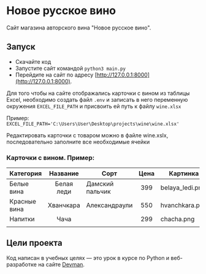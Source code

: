 # Новое русское вино

Сайт магазина авторского вина "Новое русское вино".

## Запуск

- Скачайте код
- Запустите сайт командой `python3 main.py`
- Перейдите на сайт по адресу [http://127.0.0.1:8000](http://127.0.0.1:8000).

Для того чтобы на сайте отображались карточки с вином из таблицы Excel, необходимо создать файл `.env` и записать в него переменную окружения
`EXCEL_FILE_PATH` и присвоить ей  путь к файлу `wine.xlsx`

Пример: `EXCEL_FILE_PATH='C:\Users\User\Desktop\projects\wine\wine.xlsx'`


Редактировать карточки с товаром можно в файле wine.xslx, последовательно заполните все необходимые ячейки

### Карточки с вином. Пример:

| Категория     | Название      | Сорт           | Цена          | Картинка        | Акция                |
| ------------- |:-------------:| -------------  |:-------------:| -------------   |:-------------:       |
| Белые вина    | Белая леди    | Дамский пальчик| 399           | belaya_ledi.png | Выгодное предложение |
| Красные вина  | Хванчкара     | Александраули  | 550           | hvanchkara.png  |                      |
| Напитки       | Чача          |                | 299           | chacha.png      |                      |
|               |               |                |               |                 |                      |



## Цели проекта

Код написан в учебных целях — это урок в курсе по Python и веб-разработке на сайте [Devman](https://dvmn.org).
